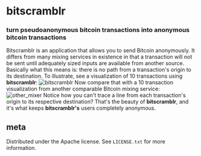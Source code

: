 bitscramblr
===========
### turn pseudoanonymous bitcoin transactions into anonymous bitcoin transactions
Bitscramblr is an application that allows you to send Bitcoin anonymously. It differs from many mixing services in existence in that a transaction will not be sent until adequately sized inputs are available from another source. Basically what this means is: there is no path from a transaction's origin to its destination.
To illustrate, see a visualization of 10 transactions using **bitscramblr**:
![bitscramblr](https://dl.dropboxusercontent.com/u/63095680/bitscramblr.png)
Now compare that with a 10 transaction visualization from another comparable Bitcoin mixing service:
![other_mixer](https://dl.dropboxusercontent.com/u/63095680/other_mixer.png)
Notice how you can't trace a line from each transaction's origin to its respective destination? That's the beauty of **bitscramblr**, and it's what keeps **bitscramblr's** users completely anonymous.

meta
----
Distributed under the Apache license. See `LICENSE.txt` for more information.